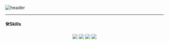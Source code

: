 ![header](https://capsule-render.vercel.app/api?type=waving&color=BCE8CB&height=210&section=header&text=Welcome&fontSize=60&animation=fadeIn&fontAlignY=38&desc=minkk's%20GitHub%20Profile&descAlignY=52&descAlign=56&descSize=15,)

<!-- ### Hi there 👋 -->

<!--
**jeongminkyu95/jeongminkyu95** is a ✨ _special_ ✨ repository because its `README.md` (this file) appears on your GitHub profile.

Here are some ideas to get you started:

- 🔭 I’m currently working on ...
- 🌱 I’m currently learning ...
- 👯 I’m looking to collaborate on ...
- 🤔 I’m looking for help with ...
- 💬 Ask me about ...
- 📫 How to reach me: ...
- 😄 Pronouns: ...
- ⚡ Fun fact: ...
-->
<!-- ![pngwing com (1)](https://user-images.githubusercontent.com/108388483/209440765-96fefc60-a468-4baf-bb63-bddd3cf5467a.png) -->
<!-- ![pngwing com](https://user-images.githubusercontent.com/108388483/209440807-a07fcc20-173e-4268-9fc7-b5207c0d1922.png) -->

<!-- ![Anurag's GitHub stats](https://github-readme-stats.vercel.app/api?username=jeongminkyu95&show_icons=true&theme=blue-green) -->

---

<!-- <p align="center" font-size="50px">🛠️Skills</p> -->
#### 🛠️Skills

<p align="center" display="inline-block">
  <img src="https://img.shields.io/badge/JavaScript-F7DF1E?style=for-the-badge&logo=JavaScript&logoColor=black">
  <img src="https://img.shields.io/badge/Node.js-brightgreen?style=for-the-badge&logo=Node.js&logoColor=white">
  <img src="https://img.shields.io/badge/MongoDB-47A248?style=for-the-badge&logo=MongoDB&logoColor=white">
  <img src="https://img.shields.io/badge/MySQL-4479A1?style=for-the-badge&logo=MySQL&logoColor=white">
</p>
